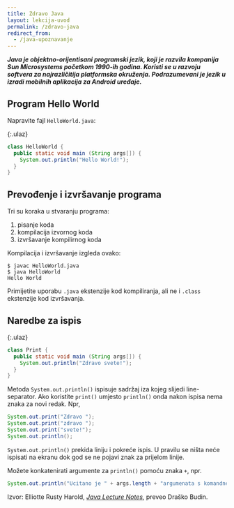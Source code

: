 ```yaml
---
title: Zdravo Java
layout: lekcija-uvod
permalink: /zdravo-java
redirect_from:
  - /java-upoznavanje
---
```


***Java je objektno-orijentisani programski jezik, koji je razvila kompanija Sun Microsystems početkom 1990-ih godina. Koristi se u razvoju softvera za najrazličitija platformska okruženja. Podrazumevani je jezik u izradi mobilnih aplikacija za Android uređaje.***

## Program Hello World

Napravite fajl `HelloWorld.java`:

{:.ulaz}
```java
class HelloWorld {
  public static void main (String args[]) {
    System.out.println("Hello World!");
  }
}
```

## Prevođenje i izvršavanje programa

Tri su koraka u stvaranju programa:

1. pisanje koda
2. kompilacija izvornog koda
3. izvršavanje kompilirnog koda

Kompilacija i izvršavanje izgleda ovako:

```
$ javac HelloWorld.java
$ java HelloWorld
Hello World
```

Primijetite uporabu `.java` ekstenzije kod kompiliranja, ali ne i `.class` ekstenzije kod izvršavanja.

## Naredbe za ispis

{:.ulaz}
```java
class Print {
  public static void main (String args[]) {
    System.out.println("Zdravo svete!");
  }
}
```

Metoda `System.out.println()` ispisuje sadržaj iza kojeg slijedi line-separator. Ako koristite `print()` umjesto `println()` onda nakon ispisa nema znaka za novi redak. Npr,

```java
System.out.print("Zdravo ");
System.out.print("zdravo ");
System.out.print("svete!");
System.out.println();
```

`System.out.println()` prekida liniju i pokreće ispis. U pravilu se ništa neće ispisati na ekranu dok god se ne pojavi znak za prijelom linije.

Možete konkatenirati argumente za `println()` pomoću znaka `+`, npr.

```java
System.out.println("Ucitano je " + args.length + "argumenata s komandne linije");
```

Izvor: Elliotte Rusty Harold, *[Java Lecture Notes](http://www.cafeaulait.org/course/index.html)*, preveo Draško Budin.
